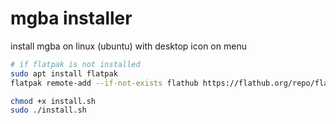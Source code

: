 # mgba installer

install mgba on linux (ubuntu) with desktop icon on menu

```bash
# if flatpak is not installed
sudo apt install flatpak
flatpak remote-add --if-not-exists flathub https://flathub.org/repo/flathub.flatpakrepo

chmod +x install.sh
sudo ./install.sh
```
